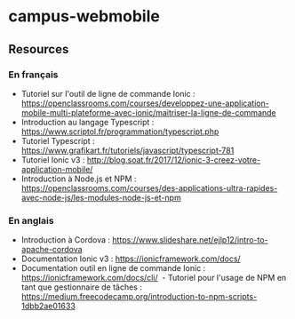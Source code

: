 # campus-webmobile

## Resources

### En français
  - Tutoriel sur l'outil de ligne de commande Ionic : https://openclassrooms.com/courses/developpez-une-application-mobile-multi-plateforme-avec-ionic/maitriser-la-ligne-de-commande
  - Introduction au langage Typescript : https://www.scriptol.fr/programmation/typescript.php
  - Tutoriel Typescript : https://www.grafikart.fr/tutoriels/javascript/typescript-781
  - Tutoriel Ionic v3 : http://blog.soat.fr/2017/12/ionic-3-creez-votre-application-mobile/
  - Introduction à Node.js et NPM : https://openclassrooms.com/courses/des-applications-ultra-rapides-avec-node-js/les-modules-node-js-et-npm


### En anglais
  - Introduction à Cordova : https://www.slideshare.net/ejlp12/intro-to-apache-cordova
  - Documentation Ionic v3 : https://ionicframework.com/docs/
  - Documentation outil en ligne de commande Ionic : https://ionicframework.com/docs/cli/
  - Tutoriel pour l'usage de NPM en tant que gestionnaire de tâches : https://medium.freecodecamp.org/introduction-to-npm-scripts-1dbb2ae01633
